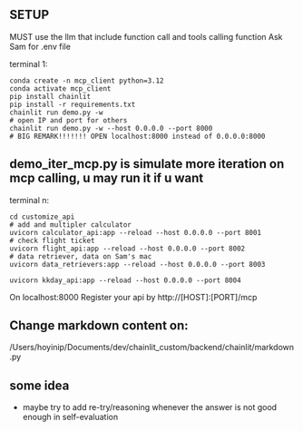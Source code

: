 ## SETUP
MUST use the llm that include function call and tools calling function
Ask Sam for .env file

terminal 1:
```shell
conda create -n mcp_client python=3.12
conda activate mcp_client
pip install chainlit
pip install -r requirements.txt
chainlit run demo.py -w
# open IP and port for others
chainlit run demo.py -w --host 0.0.0.0 --port 8000
# BIG REMARK!!!!!!! OPEN localhost:8000 instead of 0.0.0.0:8000

```
## demo_iter_mcp.py is simulate more iteration on mcp calling, u may run it if u want

terminal n:
```shell
cd customize_api
# add and multipler calculator
uvicorn calculator_api:app --reload --host 0.0.0.0 --port 8001
# check flight ticket
uvicorn flight_api:app --reload --host 0.0.0.0 --port 8002
# data retriever, data on Sam's mac
uvicorn data_retrievers:app --reload --host 0.0.0.0 --port 8003

uvicorn kkday_api:app --reload --host 0.0.0.0 --port 8004
```

On localhost:8000 Register your api by http://[HOST]:[PORT]/mcp


## Change markdown content on:
/Users/hoyinip/Documents/dev/chainlit_custom/backend/chainlit/markdown.py

## some idea
- maybe try to add re-try/reasoning whenever the answer is not good enough in self-evaluation

